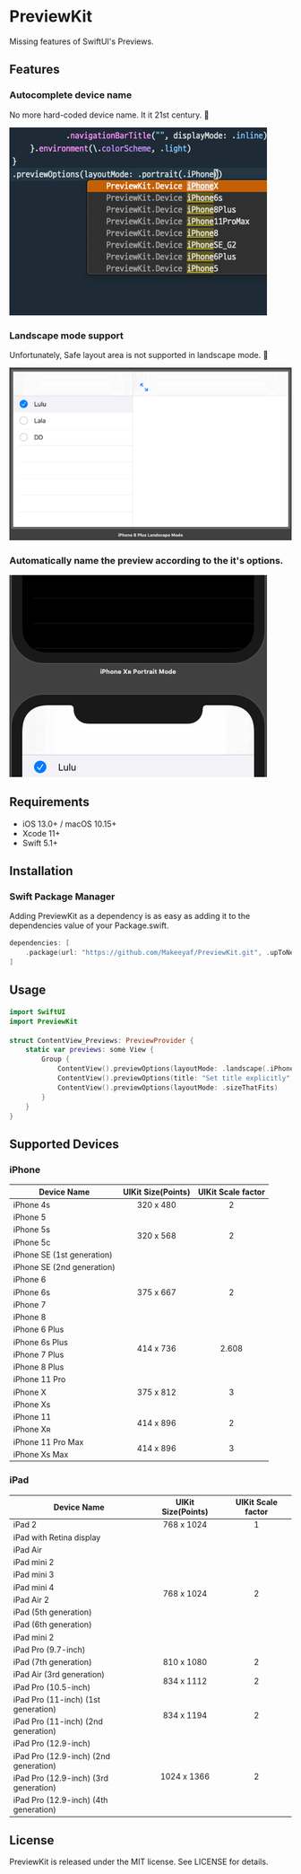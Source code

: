 # PreviewKit

Missing features of SwiftUI's Previews.

## Features
### Autocomplete device name
No more hard-coded device name. It it 21st century. 🤬 

![Autocomplete device name](https://raw.githubusercontent.com/Makeeyaf/PreviewKit/master/previewkit-1.png)
### Landscape mode support 
Unfortunately, Safe layout area is not supported in landscape mode. 🤨 

![Landscape mode support](https://raw.githubusercontent.com/Makeeyaf/PreviewKit/master/previewkit-2.png)
### Automatically name the preview according to the it's options. 
![Automatically name the preview according to the it's options](https://raw.githubusercontent.com/Makeeyaf/PreviewKit/master/previewkit-3.png)
## Requirements
- iOS 13.0+ / macOS 10.15+
- Xcode 11+
- Swift 5.1+

## Installation
### Swift Package Manager
Adding PreviewKit as a dependency is as easy as adding it to the dependencies value of your Package.swift.
```swift
dependencies: [
    .package(url: "https://github.com/Makeeyaf/PreviewKit.git", .upToNextMajor(from: "1.0.1"))
]
```
## Usage
```swift
import SwiftUI
import PreviewKit

struct ContentView_Previews: PreviewProvider {
    static var previews: some View {
        Group {
            ContentView().previewOptions(layoutMode: .landscape(.iPhone8Plus))
            ContentView().previewOptions(title: "Set title explicitly", layoutMode: .landscape(.iPhone8Plus))
            ContentView().previewOptions(layoutMode: .sizeThatFits)
        }        
    }
}
```
## Supported Devices
### iPhone
<table>
  <thead>
    <tr>
      <th>Device Name</th>
      <th align="center">UIKit Size(Points)</th>
      <th align="center">UIKit Scale factor</th>
    </tr>
  </thead>
  <tbody>
    <tr>
      <td>iPhone 4s</td>
      <td align="center">320 x 480</td>
      <td align="center">2</td>
    </tr>
    <tr>
      <td>iPhone 5</td>
      <td align="center" rowspan=4>320 x 568</td>
      <td align="center" rowspan=4>2</td>
    </tr>
    <tr>
      <td>iPhone 5s</td>
    </tr>
    <tr>
      <td>iPhone 5c</td>
    </tr>
    <tr>
      <td>iPhone SE (1st generation)</td>
    </tr>
    <tr>
      <td>iPhone SE (2nd generation)</td>
      <td align="center" rowspan=5>375 x 667</td>
      <td align="center" rowspan=5>2</td>
    </tr>
    <tr>
      <td>iPhone 6</td>
    </tr>
    <tr>
      <td>iPhone 6s</td>
    </tr>
    <tr>
      <td>iPhone 7</td>
    </tr>
    <tr>
      <td>iPhone 8</td>
    </tr>
    <tr>
      <td>iPhone 6 Plus</td>
      <td align="center" rowspan=4>414 x 736</td>
      <td align="center" rowspan=4>2.608</td>
    </tr>
    <tr>
      <td>iPhone 6s Plus</td>
    </tr>
    <tr>
      <td>iPhone 7 Plus</td>
    </tr>
    <tr>
      <td>iPhone 8 Plus</td>
    </tr>
    <tr>
      <td>iPhone 11 Pro</td>
      <td align="center" rowspan=3>375 x 812</td>
      <td align="center" rowspan=3>3</td>
    </tr>
    <tr>
      <td>iPhone X</td>
    </tr>
    <tr>
      <td>iPhone Xs</td>
    </tr>
    <tr>
      <td>iPhone 11</td>
      <td align="center" rowspan=2>414 x 896</td>
      <td align="center" rowspan=2>2</td>
    </tr>
    <tr>
      <td>iPhone Xʀ</td>
    </tr>
    <tr>
      <td>iPhone 11 Pro Max</td>
      <td align="center" rowspan=2>414 x 896</td>
      <td align="center" rowspan=2>3</td>
    </tr>
    <tr>
      <td>iPhone Xs Max</td>
    </tr>
  </tbody>
</table>

### iPad
<table>
  <thead>
    <tr>
      <th>Device Name</th>
      <th align="center">UIKit Size(Points)</th>
      <th align="center">UIKit Scale factor</th>
    </tr>
  </thead>
  <tbody>
    <tr>
      <td>iPad 2</td>
      <td align="center">768 x 1024</td>
      <td align="center">1</td>
    </tr>
    <tr>
      <td>iPad with Retina display</td>
      <td align="center" rowspan=10>768 x 1024</td>
      <td align="center" rowspan=10>2</td>
    </tr>
    <tr>
      <td>iPad Air</td>
    </tr>
    <tr>
      <td>iPad mini 2</td>
    </tr>
    <tr>
      <td>iPad mini 3</td>
    </tr>
    <tr>
      <td>iPad mini 4</td>
    </tr>
    <tr>
      <td>iPad Air 2</td>
    </tr>
    <tr>
      <td>iPad (5th generation)</td>
    </tr>
    <tr>
      <td>iPad (6th generation)</td>
    </tr>
    <tr>
      <td>iPad mini 2</td>
    </tr>
    <tr>
      <td>iPad Pro (9.7-inch)</td>
    </tr>
    <tr>
      <td>iPad (7th generation)</td>
      <td align="center">810 x 1080</td>
      <td align="center">2</td>
    </tr>
    <tr>
      <td>iPad Air (3rd generation)</td>
      <td align="center" rowspan=2>834 x 1112</td>
      <td align="center" rowspan=2>2</td>
    </tr>
    <tr>
      <td>iPad Pro (10.5-inch)</td>
    </tr>
    <tr>
      <td>iPad Pro (11-inch) (1st generation)</td>
      <td align="center" rowspan=2>834 x 1194</td>
      <td align="center" rowspan=2>2</td>
    </tr>
    <tr>
      <td>iPad Pro (11-inch) (2nd generation)</td>
    </tr>
    <tr>
      <td>iPad Pro (12.9-inch)</td>
      <td align="center" rowspan=4>1024 x 1366</td>
      <td align="center" rowspan=4>2</td>
    </tr>
    <tr>
      <td>iPad Pro (12.9-inch) (2nd generation)</td>
    </tr>
    <tr>
      <td>iPad Pro (12.9-inch) (3rd generation)</td>
    </tr>
    <tr>
      <td>iPad Pro (12.9-inch) (4th generation)</td>
    </tr>
  </tbody>
</table>

## License
PreviewKit is released under the MIT license. See LICENSE for details.
